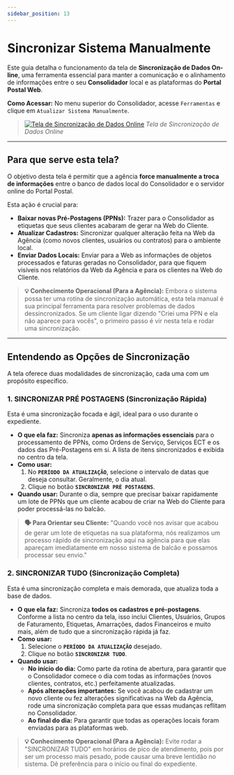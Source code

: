 ```yaml
---
sidebar_position: 13
---
```


# Sincronizar Sistema Manualmente

Este guia detalha o funcionamento da tela de **Sincronização de Dados On-line**, uma ferramenta essencial para manter a comunicação e o alinhamento de informações entre o seu **Consolidador** local e as plataformas do **Portal Postal Web**.

**Como Acessar:** No menu superior do Consolidador, acesse `Ferramentas` e clique em `Atualizar Sistema Manualmente`.

> [![Tela de Sincronização de Dados Online](/img/ferramentas/sincronizar-dados-online.png)](/img/ferramentas/sincronizar-dados-online.png)
> *Tela de Sincronização de Dados Online*

---

## Para que serve esta tela?

O objetivo desta tela é permitir que a agência **force manualmente a troca de informações** entre o banco de dados local do Consolidador e o servidor online do Portal Postal.

Esta ação é crucial para:
* **Baixar novas Pré-Postagens (PPNs):** Trazer para o Consolidador as etiquetas que seus clientes acabaram de gerar na Web do Cliente.
* **Atualizar Cadastros:** Sincronizar qualquer alteração feita na Web da Agência (como novos clientes, usuários ou contratos) para o ambiente local.
* **Enviar Dados Locais:** Enviar para a Web as informações de objetos processados e faturas geradas no Consolidador, para que fiquem visíveis nos relatórios da Web da Agência e para os clientes na Web do Cliente.

> **💡 Conhecimento Operacional (Para a Agência):** Embora o sistema possa ter uma rotina de sincronização automática, esta tela manual é sua principal ferramenta para resolver problemas de dados dessincronizados. Se um cliente ligar dizendo "Criei uma PPN e ela não aparece para vocês", o primeiro passo é vir nesta tela e rodar uma sincronização.

---

## Entendendo as Opções de Sincronização

A tela oferece duas modalidades de sincronização, cada uma com um propósito específico.

### 1. SINCRONIZAR PRÉ POSTAGENS (Sincronização Rápida)

Esta é uma sincronização focada e ágil, ideal para o uso durante o expediente.

* **O que ela faz:** Sincroniza **apenas as informações essenciais** para o processamento de PPNs, como Ordens de Serviço, Serviços ECT e os dados das Pré-Postagens em si. A lista de itens sincronizados é exibida no centro da tela.
* **Como usar:**
    1.  No **`PERÍODO DA ATUALIZAÇÃO`**, selecione o intervalo de datas que deseja consultar. Geralmente, o dia atual.
    2.  Clique no botão **`SINCRONIZAR PRÉ POSTAGENS`**.
* **Quando usar:** Durante o dia, sempre que precisar baixar rapidamente um lote de PPNs que um cliente acabou de criar na Web do Cliente para poder processá-las no balcão.

> **🗣️ Para Orientar seu Cliente:** "Quando você nos avisar que acabou de gerar um lote de etiquetas na sua plataforma, nós realizamos um processo rápido de sincronização aqui na agência para que elas apareçam imediatamente em nosso sistema de balcão e possamos processar seu envio."

### 2. SINCRONIZAR TUDO (Sincronização Completa)

Esta é uma sincronização completa e mais demorada, que atualiza toda a base de dados.

* **O que ela faz:** Sincroniza **todos os cadastros e pré-postagens**. Conforme a lista no centro da tela, isso inclui Clientes, Usuários, Grupos de Faturamento, Etiquetas, Amarrações, dados Financeiros e muito mais, além de tudo que a sincronização rápida já faz.
* **Como usar:**
    1.  Selecione o **`PERÍODO DA ATUALIZAÇÃO`** desejado.
    2.  Clique no botão **`SINCRONIZAR TUDO`**.
* **Quando usar:**
    * **No início do dia:** Como parte da rotina de abertura, para garantir que o Consolidador comece o dia com todas as informações (novos clientes, contratos, etc.) perfeitamente atualizadas.
    * **Após alterações importantes:** Se você acabou de cadastrar um novo cliente ou fez alterações significativas na Web da Agência, rode uma sincronização completa para que essas mudanças reflitam no Consolidador.
    * **Ao final do dia:** Para garantir que todas as operações locais foram enviadas para as plataformas web.

> **💡 Conhecimento Operacional (Para a Agência):** Evite rodar a "SINCRONIZAR TUDO" em horários de pico de atendimento, pois por ser um processo mais pesado, pode causar uma breve lentidão no sistema. Dê preferência para o início ou final do expediente.